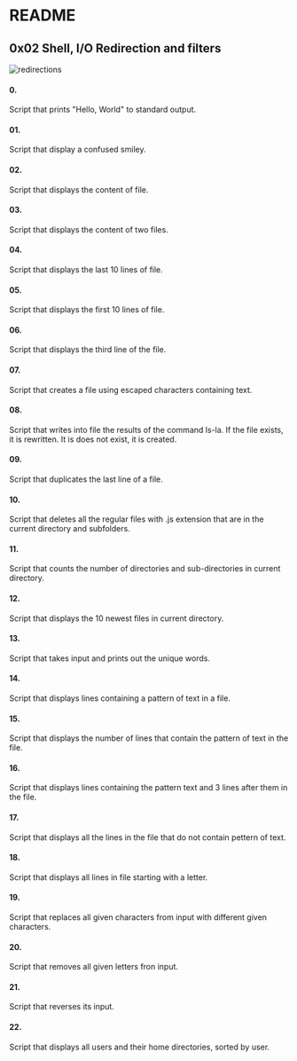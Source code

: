 # README

## 0x02 Shell, I/O Redirection and filters
![redirections](https://i.ytimg.com/vi/dXxBJ94D_0g/maxresdefault.jpg)

#### 0. 
Script that prints "Hello, World" to standard output.

#### 01.
Script that display a confused smiley.

#### 02.
Script that displays the content of file.

#### 03.
Script that displays the content of two files.

#### 04.
Script that displays the last 10 lines of file.

#### 05.
Script that displays the first 10 lines of file.

#### 06.
Script that displays the third line of the file.

#### 07.
Script that creates a file using escaped characters containing text.

#### 08.
Script that writes into file the results of the command ls-la. If the file exists, it is rewritten. It is does not exist, it is created.

#### 09.
Script that duplicates the last line of a file.

#### 10.
Script that deletes all the regular files with .js extension that are in the current directory and subfolders.

#### 11.
Script that counts the number of directories and sub-directories in current directory.

#### 12.
Script that displays the 10 newest files in current directory.

#### 13.
Script that takes input and prints out the unique words.

#### 14.
Script that displays lines containing a pattern of text in a file.

#### 15.
Script that displays the number of lines that contain the pattern of text in the file.

#### 16.
Script that displays lines containing the pattern text and 3 lines after them in the file.

#### 17.
Script that displays all the lines in the file that do not contain pettern of text.

#### 18.
Script that displays all lines in file starting with a letter.

#### 19.
Script that replaces all given characters from input with different given characters.

#### 20.
Script that removes all given letters fron input.

#### 21.
Script that reverses its input.

#### 22.
Script that displays all users and their home directories, sorted by user.

